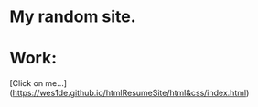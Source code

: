 # My random site.

# Work: 

[Click on me...] (https://wes1de.github.io/htmlResumeSite/html&css/index.html)
